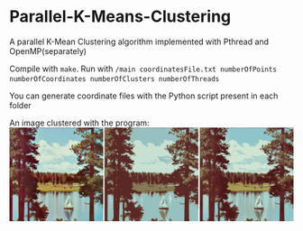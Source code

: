 # Parallel-K-Means-Clustering
A parallel K-Mean Clustering algorithm implemented with Pthread and OpenMP(separately)

Compile with ```make```.
Run with ```/main coordinatesFile.txt numberOfPoints numberOfCoordinates numberOfClusters numberOfThreads```

You can generate coordinate files with the Python script present in each folder

An image clustered with the program:
![alt text](https://github.com/RiaMeLa/Parallel-K-Means-Clustering/blob/main/clusteredsailboat.png)
